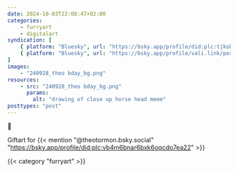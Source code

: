 ```yaml
---
date: 2024-10-03T22:08:47+02:00
categories:
    - furryart
    - digitalart
syndication: [
    { platform: "Bluesky", url: "https://bsky.app/profile/did:plc:tjkokzqdnfzzlaxdjjzzzi5b/post/3l5n3lqbioe2f", hidden: true },
    { platform: "Bluesky", url: "https://bsky.app/profile/vali.link/post/3l5n3lqbioe2f" }
]
images:
    - "240928_theo bday_bg.png"
resources:
    - src: "240928_theo bday_bg.png"
      params:
        alt: "drawing of close up horse head meme"
posttypes: "post"
---
```

🐴

Giftart for {{< mention "@theotormon.bsky.social" "https://bsky.app/profile/did:plc:vb4m6bnar6bxk6oqcdo7ea22" >}}

{{< category "furryart" >}}
